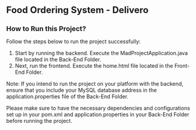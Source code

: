 <h1 style="font-size: 24px;">Food Ordering System - Delivero</h1>

<h2 style="font-size: 18px;">How to Run this Project? </h2>

Follow the steps below to run the project successfully:

1. Start by running the backend. Execute the MadProjectApplication.java file located in the Back-End Folder.
2. Next, run the frontend. Execute the home.html file located in the Front-End Folder.

Note: If you intend to run the project on your platform with the backend, ensure that you include your MySQL database address in the application.properties file of the Back-End Folder.

Please make sure to have the necessary dependencies and configurations set up in your pom.xml and application.properties in your Back-End Folder before running the project.

